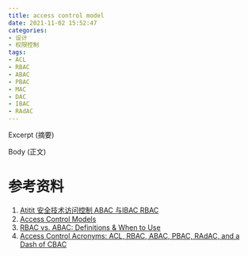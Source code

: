 ```yaml
---
title: access control model
date: 2021-11-02 15:52:47
categories:
- 设计
- 权限控制
tags:
- ACL
- RBAC
- ABAC
- PBAC
- MAC
- DAC
- IBAC
- RAdAC
---
```


Excerpt (摘要)

<!-- more -->

Body (正文)



# 参考资料

1. [Atitit 安全技术访问控制 ABAC 与IBAC  RBAC](https://blog.csdn.net/attilax/article/details/103798146)
2. [Access Control Models](https://westoahu.hawaii.edu/cyber/best-practices/best-practices-weekly-summaries/access-control/)
3. [RBAC vs. ABAC: Definitions & When to Use](https://www.okta.com/identity-101/role-based-access-control-vs-attribute-based-access-control/)
4. [Access Control Acronyms: ACL, RBAC, ABAC, PBAC, RAdAC, and a Dash of CBAC](https://dzone.com/articles/acl-rbac-abac-pbac-radac-and-a-dash-of-cbac)